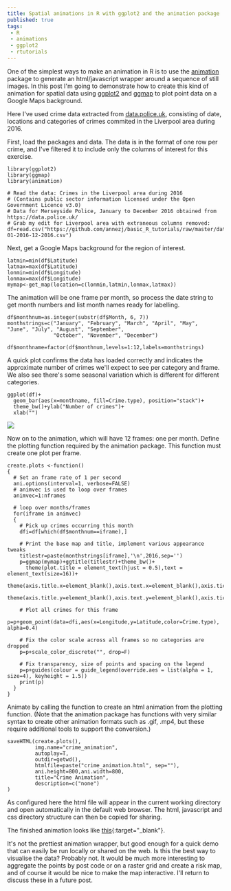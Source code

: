 ```yaml
---
title: Spatial animations in R with ggplot2 and the animation package
published: true
tags:
 - R
 - animations
 - ggplot2
 - rtutorials
---
```


One of the simplest ways to make an animation in R is to use the [animation](https://cran.r-project.org/web/packages/animation/index.html) package to generate an html/javascript wrapper around a sequence of still images. In this post I'm going to demonstrate how to create this kind of animation for spatial data using [ggplot2](http://ggplot2.org/) and [ggmap](https://cran.r-project.org/web/packages/ggmap/index.html) to plot point data on a Google Maps background.  

Here I've used crime data extracted from [data.police.uk](https://data.police.uk/), consisting of date, locations and categories of crimes commited in the Liverpool area during 2016.

First, load the packages and data. The data is in the format of one row per crime, and I've filtered it to include only the columns of interest for this exercise.  

```
library(ggplot2)
library(ggmap)
library(animation)

# Read the data: Crimes in the Liverpool area during 2016 
# (Contains public sector information licensed under the Open Government Licence v3.0)
# Data for Merseyside Police, January to December 2016 obtained from https://data.police.uk/
# Grab my edit for Liverpool area with extraneous columns removed:
df=read.csv("https://github.com/annezj/basic_R_tutorials/raw/master/data/Liverpool-01-2016-12-2016.csv")
```

Next, get a Google Maps background for the region of interest.

```
latmin=min(df$Latitude)
latmax=max(df$Latitude)
lonmin=min(df$Longitude)
lonmax=max(df$Longitude)
mymap<-get_map(location=c(lonmin,latmin,lonmax,latmax)) 
```

The animation will be one frame per month, so process the date string to get month numbers and list month names ready for labelling.

```
df$monthnum=as.integer(substr(df$Month, 6, 7))
monthstrings=c("January", "February", "March", "April", "May", 					"June", "July", "August", "September",
               "October", "November", "December")
               df$monthname=factor(df$monthnum,levels=1:12,labels=monthstrings)
```

A quick plot confirms the data has loaded correctly and indicates the approximate number of crimes we'll expect to see per category and frame. We also see there's some seasonal variation which is different for different categories.

```
ggplot(df)+
  geom_bar(aes(x=monthname, fill=Crime.type), position="stack")+
  theme_bw()+ylab("Number of crimes")+
  xlab("")
```

![]({{site.baseurl}}/assets/images/posts/crime_bar.png)

Now on to the animation, which will have 12 frames: one per month. Define the plotting function required by the animation package. This function must create one plot per frame.

```
create.plots <-function()
{
  # Set an frame rate of 1 per second
  ani.options(interval=1, verbose=FALSE)
  # animvec is used to loop over frames
  animvec=1:nframes

  # loop over months/frames
  for(iframe in animvec)
  {
    # Pick up crimes occurring this month
    dfi=df[which(df$monthnum==iframe),]
    
    # Print the base map and title, implement various appearance tweaks
    titlestr=paste(monthstrings[iframe],'\n',2016,sep='')
    p=ggmap(mymap)+ggtitle(titlestr)+theme_bw()+
      theme(plot.title = element_text(hjust = 0.5),text = element_text(size=16))+
  	theme(axis.title.x=element_blank(),axis.text.x=element_blank(),axis.ticks.x=element_blank())+
      theme(axis.title.y=element_blank(),axis.text.y=element_blank(),axis.ticks.y=element_blank())
    
    # Plot all crimes for this frame
    p=p+geom_point(data=dfi,aes(x=Longitude,y=Latitude,color=Crime.type), alpha=0.4)
    
    # Fix the color scale across all frames so no categories are dropped
    p=p+scale_color_discrete("", drop=F)
    
    # Fix transparency, size of points and spacing on the legend
    p=p+guides(colour = guide_legend(override.aes = list(alpha = 1, size=4), keyheight = 1.5))
    print(p)  
  }
}
```

Animate by calling the function to create an html animation from the plotting function. (Note that the animation package has functions with very similar syntax to create other animation formats such as .gif, .mp4, but these require additional tools to support the conversion.)

```
saveHTML(create.plots(),
         img.name="crime_animation",
         autoplay=T,
         outdir=getwd(),
         htmlfile=paste("crime_animation.html", sep=""),
         ani.height=800,ani.width=800,
         title="Crime Animation",
         description=c("none")
)
```

As configured here the html file will appear in the current working directory and open automatically in the default web browser. The html, javascript and css directory structure can then be copied for sharing.

The finished animation looks like [this](https://annezj.github.io/assets/animations/anim-embed.html){:target="_blank"}.

It's not the prettiest animation wrapper, but good enough for a quick demo that can easily be run locally or shared on the web. Is this the best way to visualise the data? Probably not. It would be much more interesting to aggregate the points by post code or on a raster grid and create a risk map, and of course it would be nice to make the map interactive. I'll return to discuss these in a future post.

